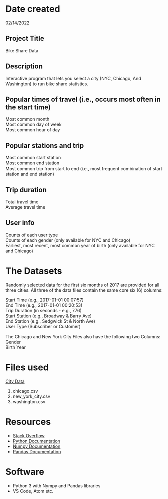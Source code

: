 # Date created
02/14/2022

## Project Title
Bike Share Data

## Description
Interactive program that lets you select a city (NYC, Chicago, And Washington) to run bike share statistics. 

## Popular times of travel (i.e., occurs most often in the start time)  
Most common month  
Most common day of week  
Most common hour of day  

## Popular stations and trip  
Most common start station  
Most common end station  
Most common trip from start to end (i.e., most frequent combination of start station and end station)  

## Trip duration  
Total travel time  
Average travel time  

## User info  
Counts of each user type  
Counts of each gender (only available for NYC and Chicago)  
Earliest, most recent, most common year of birth (only available for NYC and Chicago) 

# The Datasets
Randomly selected data for the first six months of 2017 are provided for all three cities. All three of the data files contain the same core six (6) columns:  

Start Time (e.g., 2017-01-01 00:07:57)  
End Time (e.g., 2017-01-01 00:20:53)  
Trip Duration (in seconds - e.g., 776)  
Start Station (e.g., Broadway & Barry Ave)  
End Station (e.g., Sedgwick St & North Ave)  
User Type (Subscriber or Customer) 

The Chicago and New York City Files also have the following two Columns:  
Gender  
Birth Year  

# Files used
[City Data](https://drive.google.com/file/d/1km4EggJaSvHos_7KKFuHoJxbh-StyM4G/view?usp=sharing)
1. chicago.csv
2. new_york_city.csv
3. washington.csv

# Resources 
* [Stack Overflow](https://stackoverflow.com)
* [Python Documentation](https://www.python.org/doc/)
* [Numpy Documentation](https://numpy.org/doc/stable/)
* [Pandas Documentation](https://pandas.pydata.org/docs/user_guide/index.html#user-guide)

# Software
* Python 3 with Nympy and Pandas libraries
* VS Code, Atom etc. 
